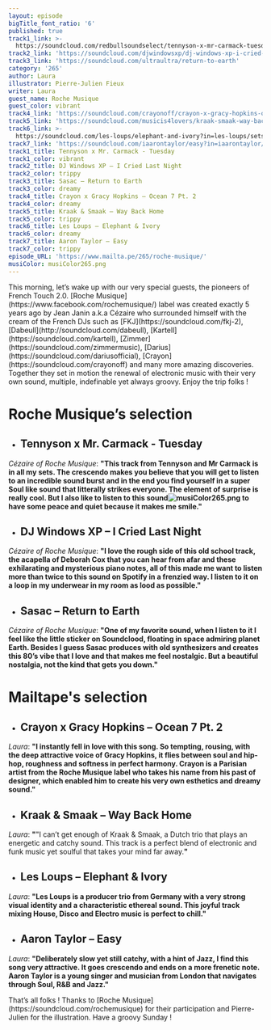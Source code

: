 ```yaml
---
layout: episode
bigTitle_font_ratio: '6'
published: true
track1_link: >-
  https://soundcloud.com/redbullsoundselect/tennyson-x-mr-carmack-tuesday?in=tennysonmusic/sets/tennyson-carmack
track2_link: 'https://soundcloud.com/djwindowsxp/dj-windows-xp-i-cried-last-night-1'
track3_link: 'https://soundcloud.com/ultraultra/return-to-earth'
category: '265'
author: Laura
illustrator: Pierre-Julien Fieux
writer: Laura
guest_name: Roche Musique
guest_color: vibrant
track4_link: 'https://soundcloud.com/crayonoff/crayon-x-gracy-hopkins-ocean-7-pt-2'
track5_link: 'https://soundcloud.com/musicis4lovers/kraak-smaak-way-back-home'
track6_link: >-
  https://soundcloud.com/les-loups/elephant-and-ivory?in=les-loups/sets/club-coeur-remastered
track7_link: 'https://soundcloud.com/iaarontaylor/easy?in=iaarontaylor/sets/still-life'
track1_title: Tennyson x Mr. Carmack - Tuesday
track1_color: vibrant
track2_title: DJ Windows XP – I Cried Last Night
track2_color: trippy
track3_title: Sasac – Return to Earth
track3_color: dreamy
track4_title: Crayon x Gracy Hopkins – Ocean 7 Pt. 2
track4_color: dreamy
track5_title: Kraak & Smaak – Way Back Home
track5_color: trippy
track6_title: Les Loups – Elephant & Ivory
track6_color: dreamy
track7_title: Aaron Taylor – Easy
track7_color: trippy
episode_URL: 'https://www.mailta.pe/265/roche-musique/'
musiColor: musiColor265.png
---
```

<p id="introduction">This morning, let’s wake up with our very special guests, the pioneers of French Touch 2.0. [Roche Musique](https://www.facebook.com/rochemusique/) label was created exactly 5 years ago by Jean Janin a.k.a Cézaire who surrounded himself with the cream of the French DJs such as [FKJ](https://soundcloud.com/fkj-2), [Dabeull](http://soundcloud.com/dabeull), [Kartell](https://soundcloud.com/kartell), [Zimmer](https://soundcloud.com/zimmermusic), [Darius](https://soundcloud.com/dariusofficial), [Crayon](https://soundcloud.com/crayonoff) and many more amazing discoveries. Together they set in motion the renewal of electronic music with their very own sound, multiple, indefinable yet always groovy. Enjoy the trip folks !</p>


# **Roche Musique’s selection**

+ ## Tennyson x Mr. Carmack - Tuesday
_Cézaire of Roche Musique_: **"**This track from Tennyson and Mr Carmack is in all my sets. The crescendo makes you believe that you will get to listen to an incredible sound burst and in the end you find yourself in a super Soul like sound that litterally strikes everyone. The element of surprise is really cool. But I also like to listen to this sound![musiColor265.png]({{site.baseurl}}/img/musiColor265.png)
 to have some peace and quiet because it makes me smile.**"**

+ ## DJ Windows XP – I Cried Last Night
_Cézaire of Roche Musique_: **"**I love the rough side of this old school track, the acapella of Deborah Cox that you can hear from afar and these exhilarating and mysterious piano notes, all of this made me want to listen more than twice to this sound on Spotify in a frenzied way. I listen to it on a loop in my underwear in my room as lood as possible.**"**

+ ## Sasac – Return to Earth
_Cézaire of Roche Musique_: **"**One of my favorite sound, when I listen to it I feel like the little sticker on Soundclood, floating in space admiring planet Earth. Besides I guess Sasac produces with old synthesizers and creates this 80’s vibe that I love and that makes me feel nostalgic. But a beautiful nostalgia, not the kind that gets you down.**"**



# Mailtape's selection

+ ## Crayon x Gracy Hopkins – Ocean 7 Pt. 2
_Laura_: **"**I instantly fell in love with this song. So tempting, rousing, with the deep attractive voice of Gracy Hopkins, it flies between soul and hip-hop, roughness and softness in perfect harmony. Crayon is a Parisian artist from the Roche Musique label who takes his name from his past of designer, which enabled him to create his very own esthetics and dreamy sound.**"** 

+ ## Kraak & Smaak – Way Back Home
_Laura_: **"**"I can’t get enough of Kraak & Smaak, a Dutch trio that plays an energetic and catchy sound. This track is a perfect blend of electronic and funk music yet soulful that takes your mind far away.**"**

+ ## Les Loups – Elephant & Ivory
_Laura_: **"**Les Loups is a producer trio from Germany with a very strong visual identity and a characteristic ethereal sound. This joyful track mixing House, Disco and Electro music is perfect to chill.**"**

+ ## Aaron Taylor – Easy
_Laura_: **"**Deliberately slow yet still catchy, with a hint of Jazz, I find this song very attractive. It goes crescendo and ends on a more frenetic note. Aaron Taylor is a young singer and musician from London that navigates through Soul, R&B and Jazz.**"**


<p id="outroduction">That’s all folks ! Thanks to [Roche Musique](https://soundcloud.com/rochemusique) for their participation and Pierre-Julien for the illustration. Have a groovy Sunday ! </p>
